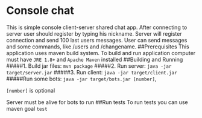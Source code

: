 # Console chat
This is simple console client-server shared chat app. After connecting to server user should 
register by typing his nickname. Server will register connection and send 100 last users messages.
User can send messages and some commands, like /users and /changename. 
##Prerequisites
This application uses maven build system.
To build and run application computer must have `JRE 1.8+` and `Apache Maven` installed
##Building and Running
#####1. Build jar files:
`mvn package`
#####2. Run server:
`java -jar target/server.jar`
#####3. Run client:
`java -jar target/client.jar`
#####Run some bots:
`java -jar target/bots.jar [number]`,

`[number]` is optional

Server must be alive for bots to run
##Run tests
To run tests you can use maven goal `test`
